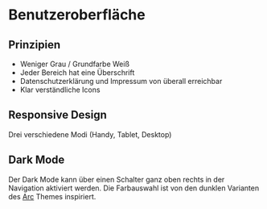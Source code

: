 Benutzeroberfläche
==================

Prinzipien
----------

- Weniger Grau / Grundfarbe Weiß
- Jeder Bereich hat eine Überschrift
- Datenschutzerklärung und Impressum von überall erreichbar
- Klar verständliche Icons

Responsive Design
-----------------

Drei verschiedene Modi (Handy, Tablet, Desktop)

Dark Mode
---------

Der Dark Mode kann über einen Schalter ganz oben rechts in der Navigation aktiviert werden. Die Farbauswahl ist von den dunklen Varianten des [Arc](https://github.com/horst3180/arc-theme) Themes inspiriert.

